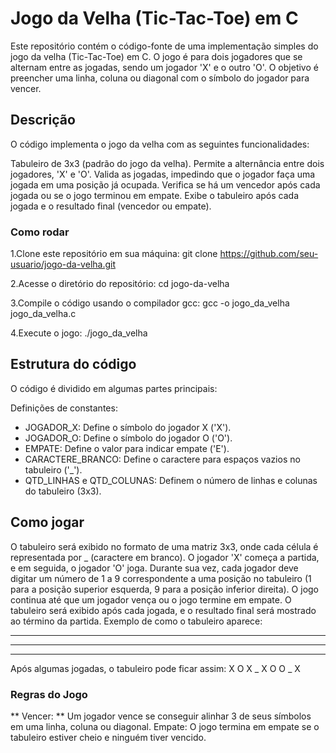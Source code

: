 # Jogo da Velha (Tic-Tac-Toe) em C

Este repositório contém o código-fonte de uma implementação simples do jogo da velha (Tic-Tac-Toe) em C.
O jogo é para dois jogadores que se alternam entre as jogadas, sendo um jogador 'X' e o outro 'O'. O objetivo é preencher uma linha, coluna ou diagonal com o símbolo do jogador para vencer.

## Descrição
O código implementa o jogo da velha com as seguintes funcionalidades:

Tabuleiro de 3x3 (padrão do jogo da velha).
Permite a alternância entre dois jogadores, 'X' e 'O'.
Valida as jogadas, impedindo que o jogador faça uma jogada em uma posição já ocupada.
Verifica se há um vencedor após cada jogada ou se o jogo terminou em empate.
Exibe o tabuleiro após cada jogada e o resultado final (vencedor ou empate).

### Como rodar

1.Clone este repositório em sua máquina:
git clone https://github.com/seu-usuario/jogo-da-velha.git

2.Acesse o diretório do repositório:
cd jogo-da-velha

3.Compile o código usando o compilador gcc:
gcc -o jogo_da_velha jogo_da_velha.c

4.Execute o jogo:
./jogo_da_velha

## Estrutura do código
O código é dividido em algumas partes principais:

Definições de constantes:

* JOGADOR_X:  Define o símbolo do jogador X ('X').
* JOGADOR_O:  Define o símbolo do jogador O ('O').
* EMPATE:  Define o valor para indicar empate ('E').
* CARACTERE_BRANCO:  Define o caractere para espaços vazios no tabuleiro ('_').
* QTD_LINHAS e QTD_COLUNAS: Definem o número de linhas e colunas do tabuleiro (3x3).

## Como jogar
O tabuleiro será exibido no formato de uma matriz 3x3, onde cada célula é representada por _ (caractere em branco).
O jogador 'X' começa a partida, e em seguida, o jogador 'O' joga.
Durante sua vez, cada jogador deve digitar um número de 1 a 9 correspondente a uma posição no tabuleiro (1 para a posição superior esquerda, 9 para a posição inferior direita).
O jogo continua até que um jogador vença ou o jogo termine em empate.
O tabuleiro será exibido após cada jogada, e o resultado final será mostrado ao término da partida.
Exemplo de como o tabuleiro aparece:
_ _ _ 
_ _ _ 
_ _ _

Após algumas jogadas, o tabuleiro pode ficar assim:
X O X 
_ X O 
O _ X

### Regras do Jogo
** Vencer: ** Um jogador vence se conseguir alinhar 3 de seus símbolos em uma linha, coluna ou diagonal.
Empate: O jogo termina em empate se o tabuleiro estiver cheio e ninguém tiver vencido.
